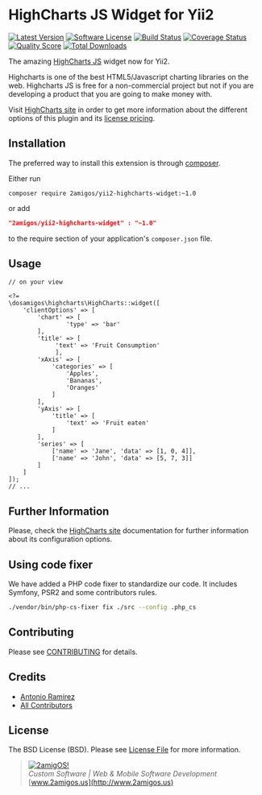 HighCharts JS Widget for Yii2
=============================

[![Latest Version](https://img.shields.io/github/tag/2amigos/yii2-highcharts-widget.svg?style=flat-square&label=release)](https://github.com/2amigos/yii2-highcharts-widget/tags)
[![Software License](https://img.shields.io/badge/license-BSD-brightgreen.svg?style=flat-square)](LICENSE.md)
[![Build Status](https://img.shields.io/travis/2amigos/yii2-highcharts-widget/master.svg?style=flat-square)](https://travis-ci.org/2amigos/yii2-highcharts-widget)
[![Coverage Status](https://img.shields.io/scrutinizer/coverage/g/2amigos/yii2-highcharts-widget.svg?style=flat-square)](https://scrutinizer-ci.com/g/2amigos/yii2-highcharts-widget/code-structure)
[![Quality Score](https://img.shields.io/scrutinizer/g/2amigos/yii2-highcharts-widget.svg?style=flat-square)](https://scrutinizer-ci.com/g/2amigos/yii2-highcharts-widget)
[![Total Downloads](https://img.shields.io/packagist/dt/2amigos/yii2-highcharts-widget.svg?style=flat-square)](https://packagist.org/packages/2amigos/yii2-highcharts-widget)

The amazing [HighCharts JS](http://www.highcharts.com/) widget now for Yii2.

Highcharts is one of the best HTML5/Javascript charting libraries on the web. Highcharts JS is free for a non-commercial
project but not if you are developing a product that you are going to make money with.

Visit [HighCharts site](http://www.highcharts.com/) in order to get more information about the different options of this
plugin and its [license pricing](http://shop.highsoft.com/highcharts.html).

Installation
------------
The preferred way to install this extension is through [composer](http://getcomposer.org/download/).

Either run

```
composer require 2amigos/yii2-highcharts-widget:~1.0
```
or add

```json
"2amigos/yii2-highcharts-widget" : "~1.0"
```

to the require section of your application's `composer.json` file.


Usage
-----

```
// on your view

<?=
\dosamigos\highcharts\HighCharts::widget([
    'clientOptions' => [
        'chart' => [
                'type' => 'bar'
        ],
        'title' => [
             'text' => 'Fruit Consumption'
             ],
        'xAxis' => [
            'categories' => [
                'Apples',
                'Bananas',
                'Oranges'
            ]
        ],
        'yAxis' => [
            'title' => [
                'text' => 'Fruit eaten'
            ]
        ],
        'series' => [
            ['name' => 'Jane', 'data' => [1, 0, 4]],
            ['name' => 'John', 'data' => [5, 7, 3]]
        ]
    ]
]);
// ... 
```

Further Information
-------------------
Please, check the [HighCharts site](http://www.highcharts.com/) documentation for further
information about its configuration options.

## Using code fixer

We have added a PHP code fixer to standardize our code. It includes Symfony, PSR2 and some contributors rules. 

```bash 
./vendor/bin/php-cs-fixer fix ./src --config .php_cs
```


## Contributing

Please see [CONTRIBUTING](CONTRIBUTING.md) for details.

## Credits

- [Antonio Ramirez](https://github.com/tonydspaniard)
- [All Contributors](../../contributors)

## License

The BSD License (BSD). Please see [License File](LICENSE.md) for more information.

> [![2amigOS!](http://www.gravatar.com/avatar/55363394d72945ff7ed312556ec041e0.png)](http://www.2amigos.us)  
<i>Custom Software | Web & Mobile Software Development</i>  
[www.2amigos.us](http://www.2amigos.us)
